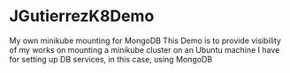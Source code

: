 # JGutierrezK8Demo
My own minikube mounting for MongoDB
This Demo is to provide visibility of my works on mounting a minikube cluster on an Ubuntu machine I have for setting up DB services, in this case, using MongoDB
